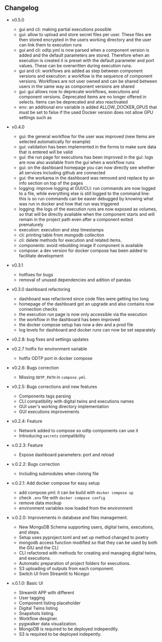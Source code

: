 ## Changelog

- v0.5.0
    - gui and cli: making partial executions possible
    - gui: allow to upload and store secret files per user. These files are then stored encrypted in the
    users working directory and the user can link them to execution runs
    - gui and cli: odtp.yml is now parsed when a component version is added and the default parameters are
    stored. Therefore when an execution is created it is preset with the default parameter and port values.
    These can be overwritten during execution runs.
    - gui and cli: workflows are added as step between component versions and execution: a workflow is the
    sequence of component versions. Workflows are not user owned and can be shared between users in the same
    way as component versions are shared
    - gui: gui allows now to deprecate workflows, executions and component versions. Deprecated items are
    no longer offered in selects. Items can be deprecated and also reactivated
    - env: an additional env variable is added ALLOW_DOCKER_GPUS that must be set to false if the used Docker
    version does not allow GPU settings such as 
- v0.4.0
    - gui: the general workflow for the user was improved (new Items are selected automatically for example)
    - gui: validation has been implemented in the forms to make sure data that is entered will be valid
    - gui: the run page for executions has been improved in the gui: logs are now also available from the gui when a workflow runs
    - gui: on the dashboard homepage you can now directly see whether all services including github are connected
    - gui: the workarea in the dashboard was removed and replace by an info section on top of the pages
    - logging: improve logging at GUI/CLI: run commands are now logged to a file, while everything else is still logged to the command line: this is so run commands can be easier debugged by knowing what was run in docker and how that run was triggered
    - logging: the logs of the execution runs are now exposed as volumes, so that will be directly available when the component starts and will remain in the project path even after a component exited prematurely
    - execution: execution and step timestamps
    - cli: printing table from mongodb colleciton
    - cli: delete methods for execution and related items.
    - components: avoid rebuilding image if component is available
    - compose: a dev version for docker compose has been added to facilitate development

- v0.3.1
    - hotfixes for bugs
    - removal of unused dependencies and adition of pandas

- v0.3.0 dashboard refactoring
    - dashboard was refactored since code files were getting too long
    - homepage of the dashboard got an upgrade and also contains now connection checks
    - the execution run page is now only accessible via the execution
    - the workflow in the dashboard has been improved
    - the docker compose setup has now a dev and a prod file
    - log levels for dashboard and docker runs can now be set separately

- v0.2.8: bug fixes and settings updates

- v0.2.7 hotfix for environment variable
    - hotfix ODTP port in docker compose

- v0.2.6: Bugs correction
    - Missing `ODTP_PATH` in `compose.yml`. 

- v0.2.5: Bugs corrections and new features
    - Components tags parsing
    - CLI compatibility with digital twins and executions names
    - GUI user's working directory implementation
    - GUI executions improvements

- v0.2.4: Feature
    - Network added to compose so odtp components can use it
    - Introducing `secrets` compatibility

- v.0.2.3: Feature
    - Expose dashboard parameters: port and reload
    
- v.0.2.2: Bugs correction
    - Including submodules when cloning file

- v.0.2.1: Add docker compose for easy setup
    - add compose.yml: it can be build with `docker compose up`
    - check `.env` file with `docker compose config`
    - remove data mockup 
    - environment variables now loaded from the environment

- v.0.2.0: Improvements in database and files management.
    - New MongoDB Schema supporting users, digital twins, executions, and steps. 
    - Setup uses pyproject.toml and set up method changed to poetry
    - mongodb access function modified so that they can be used by both the GIU and the CLI
    - CLI refactored with methods for creating and managing digital twins, and executions. 
    - Automatic preparation of project folders for executions. 
    - S3 uploading of outputs from each component.
    - Switch UI from Streamlit to Nicegui

- v.0.1.0: Basic UI
    - Streamlit APP with different
    - User tagging
    - Component listing placeholder
    - Digital Twins listing
    - Snapshots listing.
    - Workflow desginer.
    - pygwalker data visualization.
    - MongoDB is required to be deployed independtly.
    - S3 is required to be deployed indepently.
